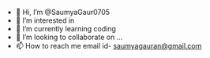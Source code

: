 - 👋 Hi, I’m @SaumyaGaur0705
- 👀 I’m interested in  
- 🌱 I’m currently learning coding
- 💞️ I’m looking to collaborate on ...
- 📫 How to reach me email id- saumyagauran@gmail.com

<!---
SaumyaGaur0705/SaumyaGaur0705 is a ✨ special ✨ repository because its `README.md` (this file) appears on your GitHub profile.
You can click the Preview link to take a look at your changes.
--->
